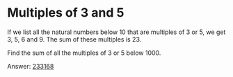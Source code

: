 Multiples of 3 and 5
===

If we list all the natural numbers below 10 that are multiples of 3 or 5, we get 3, 5, 6 and 9. The sum of these multiples is 23.

Find the sum of all the multiples of 3 or 5 below 1000.

Answer: [233168](http://math.stackexchange.com/questions/9259/find-the-sum-of-all-the-multiples-of-3-or-5-below-1000)
